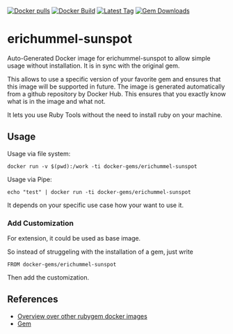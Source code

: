 [![Docker pulls](https://img.shields.io/docker/pulls/rubygem/erichummel-sunspot.svg)](https://hub.docker.com/r/rubygem/erichummel-sunspot/)
[![Docker Build](https://img.shields.io/docker/automated/rubygem/erichummel-sunspot.svg)](https://hub.docker.com/r/rubygem/erichummel-sunspot/)
[![Latest Tag](https://img.shields.io/github/tag/docker-rubygem/erichummel-sunspot.svg)](https://hub.docker.com/r/rubygem/erichummel-sunspot/)
[![Gem Downloads](https://img.shields.io/gem/dt/erichummel-sunspot.svg)](https://rubygems.org/gems/erichummel-sunspot/)
# erichummel-sunspot

Auto-Generated Docker image for erichummel-sunspot to allow simple usage without installation.
It is in sync with the original gem.

This allows to use a specific version of your favorite gem and ensures that this image will be supported in future.
The image is generated automatically from a github repository by Docker Hub.
This ensures that you exactly know what is in the image and what not.

It lets you use Ruby Tools without the need to install ruby on your machine.

## Usage

Usage via file system:

`docker run -v $(pwd):/work -ti docker-gems/erichummel-sunspot`

Usage via Pipe:

`echo "test" | docker run -ti docker-gems/erichummel-sunspot`

It depends on your specific use case how your want to use it.

### Add Customization

For extension, it could be used as base image.

So instead of struggeling with the installation of a gem, just write

`FROM docker-gems/erichummel-sunspot`

Then add the customization.

## References

 - [Overview over other rubygem docker images](https://github.com/thinkbot/docker-rubygem)
 - [Gem](https://rubygems.org/gems/erichummel-sunspot/)
